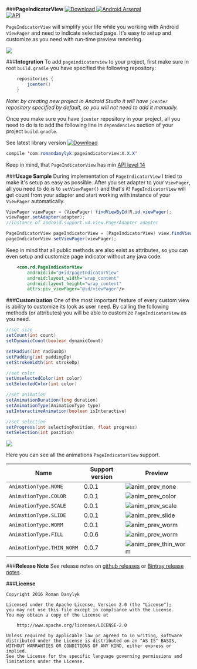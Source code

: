 
###**PageIndicatorView**
[ ![Download](https://api.bintray.com/packages/romandanylyk/maven/pageindicatorview/images/download.svg) ](https://bintray.com/romandanylyk/maven/pageindicatorview/_latestVersion)[![Android Arsenal](https://img.shields.io/badge/Android%20Arsenal-PageIndicatorView-green.svg?style=true)](https://android-arsenal.com/details/1/4555)  
[![API](https://img.shields.io/badge/API-14%2B-brightgreen.svg?style=flat)](https://android-arsenal.com/api?level=14)


`PageIndicatorView` will simplify your life while you working with Android `ViewPager` and need to indicate selected page. It's easy to setup and customize as you need with run-time preview rendering.

![](https://github.com/romandanylyk/PageIndicatorView/blob/master/assets/preview_anim_drop.gif?raw=true)

###**Integration**
To add `pageindicatorview` to your project, first make sure in root `build.gradle` you have specified the following repository:
```java
    repositories {
        jcenter()
    }
```
*Note: by creating new project in Android Studio it will have `jcenter` repository specified by default, so you will not need to add it manually.* 

Once you make sure you have `jcenter` repository in your project, all you need to do is to add the following line in `dependencies` section of your project `build.gradle`.
 
See latest library version [ ![Download](https://api.bintray.com/packages/romandanylyk/maven/pageindicatorview/images/download.svg) ](https://bintray.com/romandanylyk/maven/pageindicatorview/_latestVersion)
```java
compile 'com.romandanylyk:pageindicatorview:X.X.X'
```
Keep in mind, that `PageIndicatorView` has min [API level 14](https://developer.android.com/about/dashboards/index.html)

###**Usage Sample**
During implementation of `PageIndicatorView` I tried to make it's setup as easy as possible. 
After you set adapter to your `ViewPager`, all you need to do is to `setViewPager()` and that's it! `PageIndicatorView` will get count from your adapter and start working with instance of your `ViewPager` automatically.  

```java
ViewPager viewPager = (ViewPager) findViewById(R.id.viewPager);
viewPager.setAdapter(adapter);
//instance of android.support.v4.view.PagerAdapter adapter

PageIndicatorView pageIndicatorView = (PageIndicatorView) view.findViewById(R.id.pageIndicatorView);
pageIndicatorView.setViewPager(viewPager);
```

Keep in mind that all public methods are also exist as attributes, so you can even setup and customize page indicator without any java code. 

```xml
    <com.rd.PageIndicatorView
        android:id="@+id/pageIndicatorView"
        android:layout_width="wrap_content"
        android:layout_height="wrap_content"
        attrs:piv_viewPager="@id/viewPager"/>
```

###**Customization**
One of the most important feature of every custom view is ability to customize its look as user need. By calling the following methods (or attributes) you will be able to customize `PageIndicatorView` as you need.

```java
//set size
setCount(int count)
setDynamicCount(boolean dynamicCount)

setRadius(int radiusDp)
setPadding(int paddingDp)
setStrokeWidth(int strokeDp)

//set color
setUnselectedColor(int color)
setSelectedColor(int color)

//set animation
setAnimationDuration(long duration)
setAnimationType(AnimationType type)
setInteractiveAnimation(boolean isInteractive)

//set selection
setProgress(int selectingPosition, float progress)
setSelection(int position)
```

![](https://github.com/romandanylyk/PageIndicatorView/blob/master/assets/prev_attributes.gif?raw=true)

Here you can see all the animations `PageIndicatorView` support.

Name| Support version| Preview
-------- | --- | ---
`AnimationType.NONE`| 0.0.1 | ![anim_prev_none](https://raw.githubusercontent.com/romandanylyk/PageIndicatorView/master/assets/anim_prev_none.gif)
`AnimationType.COLOR`| 0.0.1 |![anim_prev_color](https://raw.githubusercontent.com/romandanylyk/PageIndicatorView/master/assets/anim_prev_color.gif)
`AnimationType.SCALE`| 0.0.1 |![anim_prev_scale](https://raw.githubusercontent.com/romandanylyk/PageIndicatorView/master/assets/anim_prev_scale.gif)
`AnimationType.SLIDE`| 0.0.1 |![anim_prev_slide](https://raw.githubusercontent.com/romandanylyk/PageIndicatorView/master/assets/anim_prev_slide.gif)
`AnimationType.WORM`| 0.0.1 |![anim_prev_worm](https://raw.githubusercontent.com/romandanylyk/PageIndicatorView/master/assets/anim_prev_worm.gif)
`AnimationType.FILL`| 0.0.6 |![anim_prev_worm](https://raw.githubusercontent.com/romandanylyk/PageIndicatorView/master/assets/anim_prev_fill.gif)
`AnimationType.THIN_WORM`| 0.0.7 |![anim_prev_thin_worm](https://raw.githubusercontent.com/romandanylyk/PageIndicatorView/master/assets/anim_prev_thin_worm.gif)

###**Release Note**
See release notes on [github releases](https://github.com/romandanylyk/PageIndicatorView/releases) or [Bintray release notes](https://bintray.com/romandanylyk/maven/pageindicatorview#release).

###**License**

    Copyright 2016 Roman Danylyk
    
    Licensed under the Apache License, Version 2.0 (the "License");
    you may not use this file except in compliance with the License.
    You may obtain a copy of the License at
    
        http://www.apache.org/licenses/LICENSE-2.0
    
    Unless required by applicable law or agreed to in writing, software
    distributed under the License is distributed on an "AS IS" BASIS,
    WITHOUT WARRANTIES OR CONDITIONS OF ANY KIND, either express or implied.
    See the License for the specific language governing permissions and
    limitations under the License.

